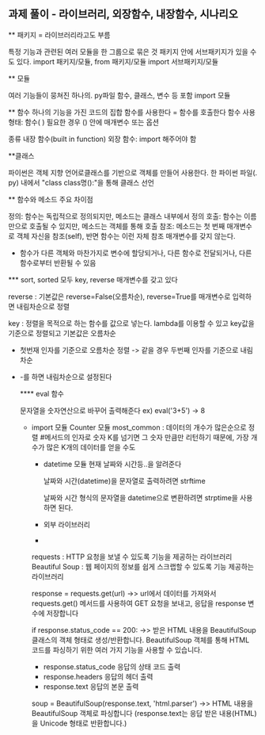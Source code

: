 ## 과제 풀이 - 라이브러리, 외장함수, 내장함수, 시나리오

** 패키지 = 라이브러리라고도 부름

특정 기능과 관련된 여러 모듈을 한 그룹으로 묶은 것
패키지 안에 서브패키지가 있을 수도 있다.
import 패키지/모듈, from 패키지/모듈 import 서브패키지/모듈

** 모듈

여러 기능들이 뭉쳐진 하나의. py파일
함수, 클래스, 변수 등 포함
import 모듈

** 함수
하나의 기능을 가진 코드의 집합
함수를 사용한다 = 함수를 호출한다
함수 사용 형태: 함수( )
필요한 경우 () 안에 매개변수 또는 옵션

종류
내장 함수(built in function)
외장 함수: import 해주어야 함

**클래스

파이썬은 객체 지향 언어로클래스를 기반으로 객체를 만들어 사용한다.
한 파이썬 파일(. py) 내에서 "class class명():"을 통해 클래스 선언

** 함수와 메소드 주요 차이점

정의: 함수는 독립적으로 정의되지만, 메소드는 클래스 내부에서 정의
호출: 함수는 이름만으로 호출될 수 있지만, 메소드는 객체를 통해 호출
참조: 메소드는 첫 번째 매개변수로 객체 자신을 참조(self), 반면 함수는 이런 자체 참조 매개변수를 갖지 않는다.

- 함수가 다른 객체와 마찬가지로 변수에 할당되거나, 다른 함수로 전달되거나, 다른 함수로부터 반환될 수 있음

*** sort, sorted 모두 key, reverse 매개변수를 갖고 있다

reverse : 기본값은 reverse=False(오름차순), reverse=True를 매개변수로 입력하면 내림차순으로 정렬

key : 정렬을 목적으로 하는 함수를 값으로 넣는다. lambda를 이용할 수 있고 key값을 기준으로 정렬되고 기본값은 오름차순

* 첫번재 인자를 기준으로 오름차순 정렬 -> 같을 경우 두번째 인자를 기준으로 내림차순
* -를 하면 내림차순으로 설정된다

  **** eval 함수

  문자열을 숫자연산으로 바꾸어 출력해준다
  ex) eval('3+5') -> 8

  - import 모듈
    Counter 모듈
    most_common : 데이터의 개수가 많은순으로 정렬
    #메서드의 인자로 숫자 K를 넘기면 그 숫자 만큼만 리턴하기 때문에, 가장 개수가 많은 K개의 데이터를 얻을 수도

    - datetime 모듈
      현재 날짜와 시간등..을 알려준다
      
      날짜와 시간(datetime)을 문자열로 출력하려면 strftime

      날짜와 시간 형식의 문자열을 datetime으로 변환하려면 strptime을 사용하면 된다.

    - 외부 라이브러리
    - 
     requests : HTTP 요청을 보낼 수 있도록 기능을 제공하는 라이브러리
    Beautiful Soup : 웹 페이지의 정보를 쉽게 스크랩할 수 있도록 기능 제공하는 라이브러리

    response = requests.get(url)
    ->>
      url에서 데이터를 가져와서
      requests.get() 메서드를 사용하여 GET 요청을 보내고, 응답을 response 변수에 저장합니다
     
    if response.status_code == 200:
    ->>
    받은 HTML 내용을 BeautifulSoup 클래스의 객체 형태로 생성/반환합니다.
    BeautifulSoup 객체를 통해 HTML 코드를 파싱하기 위한 여러 가지 기능을 사용할 수 있습니다.
    
    - response.status_code  응답의 상태 코드 출력
    - response.headers 응답의 헤더 출력
    - response.text 응답의 본문 출력
   
    soup = BeautifulSoup(response.text, 'html.parser')
    ->>
    HTML 내용을 BeautifulSoup 객체로 파싱합니다
    (response.text는 응답 받은 내용(HTML)을 Unicode 형태로 반환합니다.)
